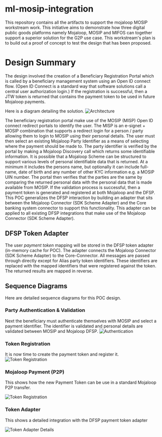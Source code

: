 ﻿# ml-mosip-integration

This repository contains all the artifacts to support the mojaloop MOSIP workstream work. 
This initiative aims to demonstrate how three digital public goods platforms namely Mojaloop, MOSIP and MIFOS can together support a superior solution for the G2P use case. This workstream's plan is to build out a proof of concept to test the design that has been proposed.

# Design Summary

The design involved the creation of a Beneficiary Registration Portal which is called by a beneficiary management system using an Open ID connect flow. (Open ID Connect is a standard way that software solutions call a central user authorization login.)
If the registration is successful, then a JTW token is returned that contains the payment token to be used in future Mojaloop payments. 

Here is a diagram detailing the solution.
![Architecture](/Docs/mosip-poc-PayeeIdentifierMapping.png)

The beneficiary registration portal make use of the MOSIP (MISP) Open ID connect redirect portals to identify the user. The MISP is an e-signet + MOSIP combination that supports a redirect login for a person / party allowing them to login to MOSIP using their personal details. The user must then select an existing Mojaloop Party Identifier as a means of selecting where the payment should be made to. The party identifier is verified by the portal by making a Mojaloop Discovery call which returns some identifiable information. It is possible that a Mojaloop Scheme can be structured to support various levels of personal identifiable data that is returned. At a minimum it includes the persons name, but optionally it can include full-name, date of birth and any number of other KYC information e.g. a MOSIP UIN number. The portal then verifies that the parties are the same by comparing the returned personal data with the personal data that is made available from MOSIP. If the validation process is successful, then a payment token is generated and registered at both Mojaloop and the DFSP. This POC generalizes the DFSP interaction by building an adapter that sits between the Mojaloop Connector (SDK Scheme Adapter) and the Core banking system connector to support this functionality. This adapter can be applied to all existing DFSP integrations that make use of the Mojaloop Connector (SDK Scheme Adapter).

## DFSP Token Adapter

The user _payment token_ mapping will be stored in the DFSP token adapter (in-memory cache for POC). The adapter connects the Mojaloop Connector (SDK Scheme Adapter) to the Core-Connector. All messages are passed through directly except for Alias party token identifiers. These identifiers are replaced with the mapped identifiers that were registered against the token. The returned results are mapped in reverse. 

## Sequence Diagrams
Here are detailed sequence diagrams for this POC design.

### Party Authentication & Validation
Next the beneficiary must authenticate themselves with MOSIP and select a payment identifier. The identifier is validated and personal details are validated between MOSIP and Mojaloop DFSP.
![Authentication](/Docs/G2PTokenRegistrationRedirect-2-Authentication.png)

### Token Registration
It is now time to create the payment token and register it.
![Token Registration](/Docs/G2PTokenRegistrationRedirect-3-TokenRegistration.png)

### Mojaloop Payment (P2P)
This shows how the new Payment Token can be use in a standard Mojaloop P2P transfer.

![Token Registration](/Docs/G2PTokenRegistrationRedirect-4-P2PIntegration.png)

### Token Adapter
This shows a detailed integration with the DFSP payment token adapter

![Token Adapter Details](/Docs/TokenAdapterDetails.png)

